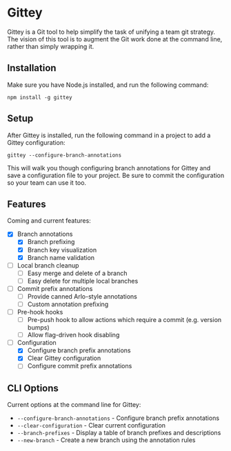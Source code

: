 # Gittey #

Gittey is a Git tool to help simplify the task of unifying a team git strategy. The vision of this tool is to augment the Git work done at the command line, rather than simply wrapping it.

## Installation ##

Make sure you have Node.js installed, and run the following command:

```
npm install -g gittey
```

## Setup ##

After Gittey is installed, run the following command in a project to add a Gittey configuration:

```
gittey --configure-branch-annotations
```

This will walk you though configuring branch annotations for Gittey and save a configuration file to your project. Be sure to commit the configuration so your team can use it too.

## Features ##

Coming and current features:

- [x] Branch annotations
    - [x] Branch prefixing
    - [x] Branch key visualization
    - [x] Branch name validation
- [ ] Local branch cleanup
    - [ ] Easy merge and delete of a branch
    - [ ] Easy delete for multiple local branches
- [ ] Commit prefix annotations
    - [ ] Provide canned Arlo-style annotations
    - [ ] Custom annotation prefixing
- [ ] Pre-hook hooks
    - [ ] Pre-push hook to allow actions which require a commit (e.g. version bumps)
    - [ ] Allow flag-driven hook disabling
- [ ] Configuration
    - [x] Configure branch prefix annotations
    - [x] Clear Gittey configuration
    - [ ] Configure commit prefix annotations

## CLI Options ##

Current options at the command line for Gittey:

- `--configure-branch-annotations` - Configure branch prefix annotations
- `--clear-configuration` - Clear current configuration
- `--branch-prefixes` - Display a table of branch prefixes and descriptions
- `--new-branch` - Create a new branch using the annotation rules